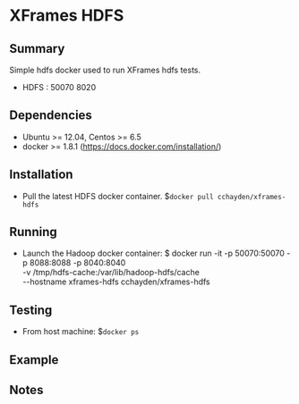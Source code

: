 XFrames HDFS
============

Summary
-------
Simple hdfs docker used to run XFrames hdfs tests.

 * HDFS : 50070 8020

Dependencies
-------
 * Ubuntu >= 12.04, Centos >= 6.5
 * docker >= 1.8.1 (https://docs.docker.com/installation/)

Installation 
-------
 * Pull the latest HDFS docker container. $`docker pull cchayden/xframes-hdfs`

Running
-------
 
 * Launch the Hadoop docker container:
 $  docker run -it -p 50070:50070 -p 8088:8088 -p 8040:8040 \
    -v /tmp/hdfs-cache:/var/lib/hadoop-hdfs/cache \
    --hostname xframes-hdfs cchayden/xframes-hdfs

Testing
-------
 * From host machine: $`docker ps`

Example
-------


Notes
-------


